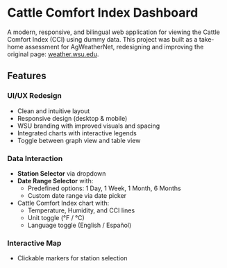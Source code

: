 # Cattle Comfort Index Dashboard

A modern, responsive, and bilingual web application for viewing the Cattle Comfort Index (CCI) using dummy data. This project was built as a take-home assessment for AgWeatherNet, redesigning and improving the original page: [weather.wsu.edu](https://weather.wsu.edu/?p=120250).

## Features

### UI/UX Redesign
- Clean and intuitive layout
- Responsive design (desktop & mobile)
- WSU branding with improved visuals and spacing
- Integrated charts with interactive legends
- Toggle between graph view and table view

### Data Interaction
- **Station Selector** via dropdown
- **Date Range Selector** with:
  - Predefined options: 1 Day, 1 Week, 1 Month, 6 Months
  - Custom date range via date picker
- Cattle Comfort Index chart with:
  - Temperature, Humidity, and CCI lines
  - Unit toggle (°F / °C)
  - Language toggle (English / Español)

### Interactive Map
- Clickable markers for station selection
